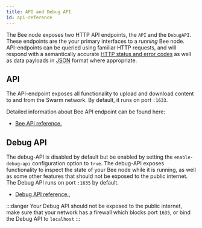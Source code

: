 ```yaml
---
title: API and Debug API
id: api-reference
---
```


The Bee node exposes two HTTP API endpoints, the `API` and the `DebugAPI`. These endpoints are the your primary interfaces to a *running* Bee node. API-endpoints can be queried using familiar HTTP requests, and will respond with a semantically accurate [HTTP status and error codes](https://developer.mozilla.org/en-US/docs/Web/HTTP/Status) as well as data payloads in [JSON](https://www.json.org/json-en.html) format where appropriate.

## API
The API-endpoint exposes all functionality to upload and download content to and from the Swarm network. By default, it runs on port `:1633`.

Detailed information about Bee API endpoint can be found here:

- <a href="../../api" target="_blank" rel="noopener noreferrer">Bee API reference.</a>


## Debug API
The debug-API is disabled by default but be enabled by setting the `enable-debug-api` configuration option to `true`. The debug-API exposes functionality to inspect the state of your Bee node while it is running, as well as some other features that should not be exposed to the public internet. The Debug API runs on port `:1635` by default.

- <a href="../../debug-api" target="_blank" rel="noopener noreferrer">Debug API reference.</a>,

:::danger 
Your Debug API should not be exposed to the public internet, make sure that your network has a firewall which blocks port `1635`, or bind the Debug API to `localhost`
:::
